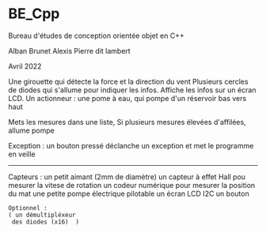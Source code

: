# BE_Cpp

Bureau d'études de conception orientée objet en C++

Alban Brunet
Alexis Pierre dit lambert

Avril 2022

Une girouette qui détecte la force et la direction du vent
Plusieurs cercles de diodes qui s'allume pour indiquer les infos.
Affiche les infos sur un écran LCD.
Un actionneur :	une pome à eau, qui pompe d'un réservoir bas vers haut

Mets les mesures dans une liste,
	Si plusieurs mesures élevées d'affilées,
	allume pompe

Exception : un bouton pressé déclanche un exception et met le programme en veille

_______

Capteurs :
	un petit aimant (2mm de diamètre)
	un capteur à effet Hall pou mesurer la vitese de rotation
	un codeur numérique pour mesurer la position du mat
	une petite pompe électrique pilotable
	un écran LCD I2C
	un bouton

	Optionnel :
	( un démultipléxeur
	 des diodes (x16)  )




